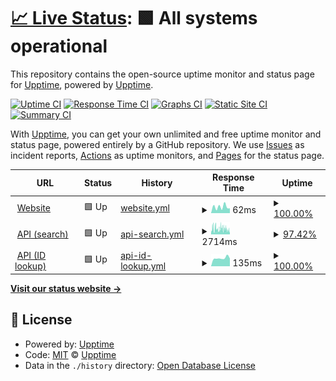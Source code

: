 # [📈 Live Status](https://demo.upptime.js.org): <!--live status--> **🟩 All systems operational**

This repository contains the open-source uptime monitor and status page for [Upptime](https://upptime.js.org), powered by [Upptime](https://github.com/upptime/upptime).

[![Uptime CI](https://github.com/artemmukhin/package-search-upptime/workflows/Uptime%20CI/badge.svg)](https://github.com/artemmukhin/package-search-upptime/actions?query=workflow%3A%22Uptime+CI%22)
[![Response Time CI](https://github.com/artemmukhin/package-search-upptime/workflows/Response%20Time%20CI/badge.svg)](https://github.com/artemmukhin/package-search-upptime/actions?query=workflow%3A%22Response+Time+CI%22)
[![Graphs CI](https://github.com/artemmukhin/package-search-upptime/workflows/Graphs%20CI/badge.svg)](https://github.com/artemmukhin/package-search-upptime/actions?query=workflow%3A%22Graphs+CI%22)
[![Static Site CI](https://github.com/artemmukhin/package-search-upptime/workflows/Static%20Site%20CI/badge.svg)](https://github.com/artemmukhin/package-search-upptime/actions?query=workflow%3A%22Static+Site+CI%22)
[![Summary CI](https://github.com/artemmukhin/package-search-upptime/workflows/Summary%20CI/badge.svg)](https://github.com/artemmukhin/package-search-upptime/actions?query=workflow%3A%22Summary+CI%22)

With [Upptime](https://upptime.js.org), you can get your own unlimited and free uptime monitor and status page, powered entirely by a GitHub repository. We use [Issues](https://github.com/upptime/upptime/issues) as incident reports, [Actions](https://github.com/artemmukhin/package-search-upptime/actions) as uptime monitors, and [Pages](https://demo.upptime.js.org) for the status page.

<!--start: status pages-->
<!-- This summary is generated by Upptime (https://github.com/upptime/upptime) -->
<!-- Do not edit this manually, your changes will be overwritten -->
<!-- prettier-ignore -->
| URL | Status | History | Response Time | Uptime |
| --- | ------ | ------- | ------------- | ------ |
| <img alt="" src="https://icons.duckduckgo.com/ip3/package-search.jetbrains.com.ico" height="13"> [Website](https://package-search.jetbrains.com/) | 🟩 Up | [website.yml](https://github.com/JetBrains/package-search-upptime/commits/HEAD/history/website.yml) | <details><summary><img alt="Response time graph" src="./graphs/website/response-time-week.png" height="20"> 62ms</summary><br><a href="https://JetBrains.github.io/package-search-upptime/history/website"><img alt="Response time 72" src="https://img.shields.io/endpoint?url=https%3A%2F%2Fraw.githubusercontent.com%2FJetBrains%2Fpackage-search-upptime%2FHEAD%2Fapi%2Fwebsite%2Fresponse-time.json"></a><br><a href="https://JetBrains.github.io/package-search-upptime/history/website"><img alt="24-hour response time 55" src="https://img.shields.io/endpoint?url=https%3A%2F%2Fraw.githubusercontent.com%2FJetBrains%2Fpackage-search-upptime%2FHEAD%2Fapi%2Fwebsite%2Fresponse-time-day.json"></a><br><a href="https://JetBrains.github.io/package-search-upptime/history/website"><img alt="7-day response time 62" src="https://img.shields.io/endpoint?url=https%3A%2F%2Fraw.githubusercontent.com%2FJetBrains%2Fpackage-search-upptime%2FHEAD%2Fapi%2Fwebsite%2Fresponse-time-week.json"></a><br><a href="https://JetBrains.github.io/package-search-upptime/history/website"><img alt="30-day response time 64" src="https://img.shields.io/endpoint?url=https%3A%2F%2Fraw.githubusercontent.com%2FJetBrains%2Fpackage-search-upptime%2FHEAD%2Fapi%2Fwebsite%2Fresponse-time-month.json"></a><br><a href="https://JetBrains.github.io/package-search-upptime/history/website"><img alt="1-year response time 72" src="https://img.shields.io/endpoint?url=https%3A%2F%2Fraw.githubusercontent.com%2FJetBrains%2Fpackage-search-upptime%2FHEAD%2Fapi%2Fwebsite%2Fresponse-time-year.json"></a></details> | <details><summary><a href="https://JetBrains.github.io/package-search-upptime/history/website">100.00%</a></summary><a href="https://JetBrains.github.io/package-search-upptime/history/website"><img alt="All-time uptime 100.00%" src="https://img.shields.io/endpoint?url=https%3A%2F%2Fraw.githubusercontent.com%2FJetBrains%2Fpackage-search-upptime%2FHEAD%2Fapi%2Fwebsite%2Fuptime.json"></a><br><a href="https://JetBrains.github.io/package-search-upptime/history/website"><img alt="24-hour uptime 100.00%" src="https://img.shields.io/endpoint?url=https%3A%2F%2Fraw.githubusercontent.com%2FJetBrains%2Fpackage-search-upptime%2FHEAD%2Fapi%2Fwebsite%2Fuptime-day.json"></a><br><a href="https://JetBrains.github.io/package-search-upptime/history/website"><img alt="7-day uptime 100.00%" src="https://img.shields.io/endpoint?url=https%3A%2F%2Fraw.githubusercontent.com%2FJetBrains%2Fpackage-search-upptime%2FHEAD%2Fapi%2Fwebsite%2Fuptime-week.json"></a><br><a href="https://JetBrains.github.io/package-search-upptime/history/website"><img alt="30-day uptime 100.00%" src="https://img.shields.io/endpoint?url=https%3A%2F%2Fraw.githubusercontent.com%2FJetBrains%2Fpackage-search-upptime%2FHEAD%2Fapi%2Fwebsite%2Fuptime-month.json"></a><br><a href="https://JetBrains.github.io/package-search-upptime/history/website"><img alt="1-year uptime 100.00%" src="https://img.shields.io/endpoint?url=https%3A%2F%2Fraw.githubusercontent.com%2FJetBrains%2Fpackage-search-upptime%2FHEAD%2Fapi%2Fwebsite%2Fuptime-year.json"></a></details>
| <img alt="" src="https://icons.duckduckgo.com/ip3/api.dev.package-search.services.jetbrains.com.ico" height="13"> [API (search)](https://api.dev.package-search.services.jetbrains.com/search-packages) | 🟩 Up | [api-search.yml](https://github.com/JetBrains/package-search-upptime/commits/HEAD/history/api-search.yml) | <details><summary><img alt="Response time graph" src="./graphs/api-search/response-time-week.png" height="20"> 2714ms</summary><br><a href="https://JetBrains.github.io/package-search-upptime/history/api-search"><img alt="Response time 8256" src="https://img.shields.io/endpoint?url=https%3A%2F%2Fraw.githubusercontent.com%2FJetBrains%2Fpackage-search-upptime%2FHEAD%2Fapi%2Fapi-search%2Fresponse-time.json"></a><br><a href="https://JetBrains.github.io/package-search-upptime/history/api-search"><img alt="24-hour response time 3169" src="https://img.shields.io/endpoint?url=https%3A%2F%2Fraw.githubusercontent.com%2FJetBrains%2Fpackage-search-upptime%2FHEAD%2Fapi%2Fapi-search%2Fresponse-time-day.json"></a><br><a href="https://JetBrains.github.io/package-search-upptime/history/api-search"><img alt="7-day response time 2714" src="https://img.shields.io/endpoint?url=https%3A%2F%2Fraw.githubusercontent.com%2FJetBrains%2Fpackage-search-upptime%2FHEAD%2Fapi%2Fapi-search%2Fresponse-time-week.json"></a><br><a href="https://JetBrains.github.io/package-search-upptime/history/api-search"><img alt="30-day response time 2556" src="https://img.shields.io/endpoint?url=https%3A%2F%2Fraw.githubusercontent.com%2FJetBrains%2Fpackage-search-upptime%2FHEAD%2Fapi%2Fapi-search%2Fresponse-time-month.json"></a><br><a href="https://JetBrains.github.io/package-search-upptime/history/api-search"><img alt="1-year response time 8256" src="https://img.shields.io/endpoint?url=https%3A%2F%2Fraw.githubusercontent.com%2FJetBrains%2Fpackage-search-upptime%2FHEAD%2Fapi%2Fapi-search%2Fresponse-time-year.json"></a></details> | <details><summary><a href="https://JetBrains.github.io/package-search-upptime/history/api-search">97.42%</a></summary><a href="https://JetBrains.github.io/package-search-upptime/history/api-search"><img alt="All-time uptime 63.61%" src="https://img.shields.io/endpoint?url=https%3A%2F%2Fraw.githubusercontent.com%2FJetBrains%2Fpackage-search-upptime%2FHEAD%2Fapi%2Fapi-search%2Fuptime.json"></a><br><a href="https://JetBrains.github.io/package-search-upptime/history/api-search"><img alt="24-hour uptime 96.27%" src="https://img.shields.io/endpoint?url=https%3A%2F%2Fraw.githubusercontent.com%2FJetBrains%2Fpackage-search-upptime%2FHEAD%2Fapi%2Fapi-search%2Fuptime-day.json"></a><br><a href="https://JetBrains.github.io/package-search-upptime/history/api-search"><img alt="7-day uptime 97.42%" src="https://img.shields.io/endpoint?url=https%3A%2F%2Fraw.githubusercontent.com%2FJetBrains%2Fpackage-search-upptime%2FHEAD%2Fapi%2Fapi-search%2Fuptime-week.json"></a><br><a href="https://JetBrains.github.io/package-search-upptime/history/api-search"><img alt="30-day uptime 98.42%" src="https://img.shields.io/endpoint?url=https%3A%2F%2Fraw.githubusercontent.com%2FJetBrains%2Fpackage-search-upptime%2FHEAD%2Fapi%2Fapi-search%2Fuptime-month.json"></a><br><a href="https://JetBrains.github.io/package-search-upptime/history/api-search"><img alt="1-year uptime 63.61%" src="https://img.shields.io/endpoint?url=https%3A%2F%2Fraw.githubusercontent.com%2FJetBrains%2Fpackage-search-upptime%2FHEAD%2Fapi%2Fapi-search%2Fuptime-year.json"></a></details>
| <img alt="" src="https://icons.duckduckgo.com/ip3/api.dev.package-search.services.jetbrains.com.ico" height="13"> [API (ID lookup)](https://api.dev.package-search.services.jetbrains.com/package-info-by-ids) | 🟩 Up | [api-id-lookup.yml](https://github.com/JetBrains/package-search-upptime/commits/HEAD/history/api-id-lookup.yml) | <details><summary><img alt="Response time graph" src="./graphs/api-id-lookup/response-time-week.png" height="20"> 135ms</summary><br><a href="https://JetBrains.github.io/package-search-upptime/history/api-id-lookup"><img alt="Response time 160" src="https://img.shields.io/endpoint?url=https%3A%2F%2Fraw.githubusercontent.com%2FJetBrains%2Fpackage-search-upptime%2FHEAD%2Fapi%2Fapi-id-lookup%2Fresponse-time.json"></a><br><a href="https://JetBrains.github.io/package-search-upptime/history/api-id-lookup"><img alt="24-hour response time 168" src="https://img.shields.io/endpoint?url=https%3A%2F%2Fraw.githubusercontent.com%2FJetBrains%2Fpackage-search-upptime%2FHEAD%2Fapi%2Fapi-id-lookup%2Fresponse-time-day.json"></a><br><a href="https://JetBrains.github.io/package-search-upptime/history/api-id-lookup"><img alt="7-day response time 135" src="https://img.shields.io/endpoint?url=https%3A%2F%2Fraw.githubusercontent.com%2FJetBrains%2Fpackage-search-upptime%2FHEAD%2Fapi%2Fapi-id-lookup%2Fresponse-time-week.json"></a><br><a href="https://JetBrains.github.io/package-search-upptime/history/api-id-lookup"><img alt="30-day response time 147" src="https://img.shields.io/endpoint?url=https%3A%2F%2Fraw.githubusercontent.com%2FJetBrains%2Fpackage-search-upptime%2FHEAD%2Fapi%2Fapi-id-lookup%2Fresponse-time-month.json"></a><br><a href="https://JetBrains.github.io/package-search-upptime/history/api-id-lookup"><img alt="1-year response time 160" src="https://img.shields.io/endpoint?url=https%3A%2F%2Fraw.githubusercontent.com%2FJetBrains%2Fpackage-search-upptime%2FHEAD%2Fapi%2Fapi-id-lookup%2Fresponse-time-year.json"></a></details> | <details><summary><a href="https://JetBrains.github.io/package-search-upptime/history/api-id-lookup">100.00%</a></summary><a href="https://JetBrains.github.io/package-search-upptime/history/api-id-lookup"><img alt="All-time uptime 78.07%" src="https://img.shields.io/endpoint?url=https%3A%2F%2Fraw.githubusercontent.com%2FJetBrains%2Fpackage-search-upptime%2FHEAD%2Fapi%2Fapi-id-lookup%2Fuptime.json"></a><br><a href="https://JetBrains.github.io/package-search-upptime/history/api-id-lookup"><img alt="24-hour uptime 100.00%" src="https://img.shields.io/endpoint?url=https%3A%2F%2Fraw.githubusercontent.com%2FJetBrains%2Fpackage-search-upptime%2FHEAD%2Fapi%2Fapi-id-lookup%2Fuptime-day.json"></a><br><a href="https://JetBrains.github.io/package-search-upptime/history/api-id-lookup"><img alt="7-day uptime 100.00%" src="https://img.shields.io/endpoint?url=https%3A%2F%2Fraw.githubusercontent.com%2FJetBrains%2Fpackage-search-upptime%2FHEAD%2Fapi%2Fapi-id-lookup%2Fuptime-week.json"></a><br><a href="https://JetBrains.github.io/package-search-upptime/history/api-id-lookup"><img alt="30-day uptime 100.00%" src="https://img.shields.io/endpoint?url=https%3A%2F%2Fraw.githubusercontent.com%2FJetBrains%2Fpackage-search-upptime%2FHEAD%2Fapi%2Fapi-id-lookup%2Fuptime-month.json"></a><br><a href="https://JetBrains.github.io/package-search-upptime/history/api-id-lookup"><img alt="1-year uptime 78.07%" src="https://img.shields.io/endpoint?url=https%3A%2F%2Fraw.githubusercontent.com%2FJetBrains%2Fpackage-search-upptime%2FHEAD%2Fapi%2Fapi-id-lookup%2Fuptime-year.json"></a></details>

<!--end: status pages-->

[**Visit our status website →**](https://demo.upptime.js.org)

## 📄 License

- Powered by: [Upptime](https://github.com/upptime/upptime)
- Code: [MIT](./LICENSE) © [Upptime](https://upptime.js.org)
- Data in the `./history` directory: [Open Database License](https://opendatacommons.org/licenses/odbl/1-0/)
